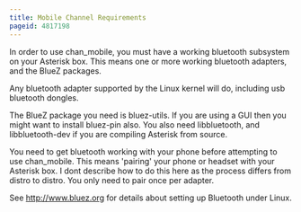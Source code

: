 ```yaml
---
title: Mobile Channel Requirements
pageid: 4817198
---
```


In order to use chan_mobile, you must have a working bluetooth subsystem on your Asterisk box. This means one or more working bluetooth adapters, and the BlueZ packages. 


Any bluetooth adapter supported by the Linux kernel will do, including usb bluetooth dongles. 


The BlueZ package you need is bluez-utils. If you are using a GUI then you might want to install bluez-pin also. You also need libbluetooth, and libbluetooth-dev if you are compiling Asterisk from source. 


You need to get bluetooth working with your phone before attempting to use chan_mobile. This means 'pairing' your phone or headset with your Asterisk box. I dont describe how to do this here as the process differs from distro to distro. You only need to pair once per adapter. 


See <http://www.bluez.org> for details about setting up Bluetooth under Linux.

